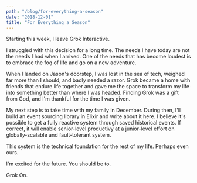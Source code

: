 ```yaml
---
path: "/blog/for-everything-a-season"
date: "2018-12-01"
title: "For Everything a Season"
---
```


Starting this week, I leave Grok Interactive.

I struggled with this decision for a long time. The needs I have today are not the needs I had when I arrived. One of the needs that has become loudest is to embrace the fog of life and go on a new adventure.

When I landed on Jason's doorstep, I was lost in the sea of tech, weighed far more than I should, and badly needed a razor. Grok became a home with friends that endure life together and gave me the space to transform my life into something better than where I was headed. Finding Grok was a gift from God, and I'm thankful for the time I was given.

My next step is to take time with my family in December. During then, I'll build an event sourcing library in Elixir and write about it here. I believe it's possible to get a fully reactive system through saved historical events. If correct, it will enable senior-level productivy at a junior-level effort on globally-scalable and fault-tolerant system.

This system is the technical foundation for the rest of my life. Perhaps even ours.

I'm excited for the future. You should be to.

Grok On.
